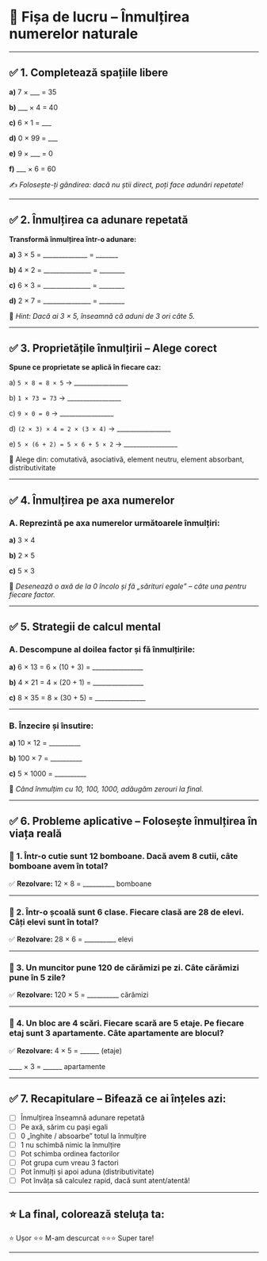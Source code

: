 # 📄 **Fișa de lucru – Înmulțirea numerelor naturale**

---

## ✅ 1. Completează spațiile libere

**a)** 7 × \_\_\_ = 35

**b)** \_\_\_ × 4 = 40

**c)** 6 × 1 = \_\_\_

**d)** 0 × 99 = \_\_\_

**e)** 9 × \_\_\_ = 0

**f)** \_\_\_ × 6 = 60

✍️ *Folosește-ți gândirea: dacă nu știi direct, poți face adunări repetate!*

---

## ✅ 2. Înmulțirea ca adunare repetată

**Transformă înmulțirea într-o adunare:**

**a)** 3 × 5 = \_\_\_\_\_\_\_\_\_\_\_\_\_\_ = _\_\_\_\_\_\_

**b)** 4 × 2 = \_\_\_\_\_\_\_\_\_\_\_\_\_\_\_ = _\_\_\_\_\_\_\_

**c)** 6 × 3 = \_\_\_\_\_\_\_\_\_\_\_\_\_\_\_ = _\_\_\_\_\_\_\_

**d)** 2 × 7 = \_\_\_\_\_\_\_\_\_\_\_\_\_\_\_ = __\_\_\_\_\_\_


📘 *Hint: Dacă ai 3 × 5, înseamnă că aduni de 3 ori câte 5.*

---

## ✅ 3. Proprietățile înmulțirii – Alege corect

**Spune ce proprietate se aplică în fiecare caz:**

a) `5 × 8 = 8 × 5` → \_\_\_\_\_\_\_\_\_\_\_\_\_\_\_\_\_

b) `1 × 73 = 73` → \_\_\_\_\_\_\_\_\_\_\_\_\_\_\_\_\_

c) `9 × 0 = 0` → \_\_\_\_\_\_\_\_\_\_\_\_\_\_\_\_\_

d) `(2 × 3) × 4 = 2 × (3 × 4)` → \_\_\_\_\_\_\_\_\_\_\_\_\_\_\_\_\_

e) `5 × (6 + 2) = 5 × 6 + 5 × 2` → \_\_\_\_\_\_\_\_\_\_\_\_\_\_\_\_\_

📘 Alege din: comutativă, asociativă, element neutru, element absorbant, distributivitate

---

## ✅ 4. Înmulțirea pe axa numerelor

### A. Reprezintă pe axa numerelor următoarele înmulțiri:

**a)** 3 × 4

**b)** 2 × 5

**c)** 5 × 3

📘 *Desenează o axă de la 0 încolo și fă „sărituri egale” – câte una pentru fiecare factor.*

---

## ✅ 5. Strategii de calcul mental

### A. Descompune al doilea factor și fă înmulțirile:

**a)** 6 × 13 = 6 × (10 + 3) = \_\_\_\_\_\_\_\_\_\_\_\_\_\_\_\_

**b)** 4 × 21 = 4 × (20 + 1) = \_\_\_\_\_\_\_\_\_\_\_\_\_\_\_\_

**c)** 8 × 35 = 8 × (30 + 5) = \_\_\_\_\_\_\_\_\_\_\_\_\_\_\_\_

---

### B. Înzecire și însutire:

**a)** 10 × 12 = \_\_\_\_\_\_\_\_\_\_

**b)** 100 × 7 = \_\_\_\_\_\_\_\_\_\_

**c)** 5 × 1000 = \_\_\_\_\_\_\_\_\_\_

📘 *Când înmulțim cu 10, 100, 1000, adăugăm zerouri la final.*

---

## ✅ 6. Probleme aplicative – Folosește înmulțirea în viața reală

### 🎁 1. Într-o cutie sunt 12 bomboane. Dacă avem 8 cutii, câte bomboane avem în total?

✅ **Rezolvare:**
12 × 8 = \_\_\_\_\_\_\_\_\_\_ bomboane

---

### 🏫 2. Într-o școală sunt 6 clase. Fiecare clasă are 28 de elevi. Câți elevi sunt în total?

✅ **Rezolvare:**
28 × 6 = \_\_\_\_\_\_\_\_\_\_ elevi

---

### 🧱 3. Un muncitor pune 120 de cărămizi pe zi. Câte cărămizi pune în 5 zile?

✅ **Rezolvare:**
120 × 5 = \_\_\_\_\_\_\_\_\_\_ cărămizi

---

### 🏢 4. Un bloc are 4 scări. Fiecare scară are 5 etaje. Pe fiecare etaj sunt 3 apartamente. Câte apartamente are blocul?

✅ **Rezolvare:**
4 × 5 = \_\_\_\_\_\_ (etaje)

\_\_\_\_ × 3 = \_\_\_\_\_\_ apartamente

---

## ✅ 7. Recapitulare – Bifează ce ai înțeles azi:

* [ ] Înmulțirea înseamnă adunare repetată
* [ ] Pe axă, sărim cu pași egali
* [ ] 0 „înghite / absoarbe” totul la înmulțire
* [ ] 1 nu schimbă nimic la înmulțire
* [ ] Pot schimba ordinea factorilor
* [ ] Pot grupa cum vreau 3 factori
* [ ] Pot înmulți și apoi aduna (distributivitate)
* [ ] Pot învăța să calculez rapid, dacă sunt atent/atentă!

---

## ⭐ La final, colorează steluța ta:

⭐ Ușor
⭐⭐ M-am descurcat
⭐⭐⭐ Super tare!

---
